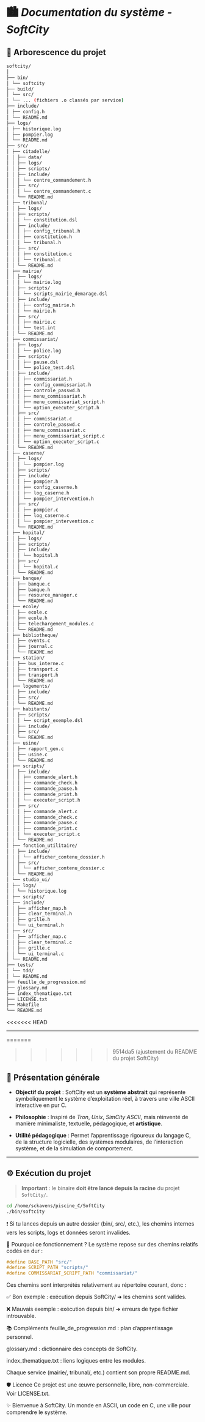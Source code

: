 # 🏙️ *Documentation du système - SoftCity*

## 📁 **Arborescence du projet**

```bash
softcity/
│
├── bin/
│ └── softcity
├── build/
│ └── src/
│ └── ... (fichiers .o classés par service)
├── include/
│ ├── config.h
│ └── README.md
├── logs/
│ ├── historique.log
│ ├── pompier.log
│ └── README.md
├── src/
│ ├── citadelle/
│ │ ├── data/
│ │ ├── logs/
│ │ ├── scripts/
│ │ ├── include/
│ │ │ └── centre_commandement.h
│ │ ├── src/
│ │ │ └── centre_commandement.c
│ │ └── README.md
│ ├── tribunal/
│ │ ├── logs/
│ │ ├── scripts/
│ │ │ └── constitution.dsl
│ │ ├── include/
│ │ │ ├── config_tribunal.h
│ │ │ ├── constitution.h
│ │ │ └── tribunal.h
│ │ ├── src/
│ │ │ ├── constitution.c
│ │ │ └── tribunal.c
│ │ └── README.md
│ ├── mairie/
│ │ ├── logs/
│ │ │ └── mairie.log
│ │ ├── scripts/
│ │ │ └── scripts_mairie_demarage.dsl
│ │ ├── include/
│ │ │ ├── config_mairie.h
│ │ │ └── mairie.h
│ │ ├── src/
│ │ │ ├── mairie.c
│ │ │ └── test.int
│ │ └── README.md
│ ├── commissariat/
│ │ ├── logs/
│ │ │ └── police.log
│ │ ├── scripts/
│ │ │ ├── pause.dsl
│ │ │ └── police_test.dsl
│ │ ├── include/
│ │ │ ├── commissariat.h
│ │ │ ├── config_commissariat.h
│ │ │ ├── controle_passwd.h
│ │ │ ├── menu_commissariat.h
│ │ │ ├── menu_commissariat_script.h
│ │ │ └── option_executer_script.h
│ │ ├── src/
│ │ │ ├── commissariat.c
│ │ │ ├── controle_passwd.c
│ │ │ ├── menu_commissariat.c
│ │ │ ├── menu_commissariat_script.c
│ │ │ └── option_executer_script.c
│ │ └── README.md
│ ├── caserne/
│ │ ├── logs/
│ │ │ └── pompier.log
│ │ ├── scripts/
│ │ ├── include/
│ │ │ ├── pompier.h
│ │ │ ├── config_caserne.h
│ │ │ ├── log_caserne.h
│ │ │ └── pompier_intervention.h
│ │ ├── src/
│ │ │ ├── pompier.c
│ │ │ ├── log_caserne.c
│ │ │ └── pompier_intervention.c
│ │ └── README.md
│ ├── hopital/
│ │ ├── logs/
│ │ ├── scripts/
│ │ ├── include/
│ │ │ └── hopital.h
│ │ ├── src/
│ │ │ └── hopital.c
│ │ └── README.md
│ ├── banque/
│ │ ├── banque.c
│ │ ├── banque.h
│ │ ├── resource_manager.c
│ │ └── README.md
│ ├── ecole/
│ │ ├── ecole.c
│ │ ├── ecole.h
│ │ ├── telechargement_modules.c
│ │ └── README.md
│ ├── bibliotheque/
│ │ ├── events.c
│ │ ├── journal.c
│ │ └── README.md
│ ├── station/
│ │ ├── bus_interne.c
│ │ ├── transport.c
│ │ ├── transport.h
│ │ └── README.md
│ ├── logements/
│ │ ├── include/
│ │ ├── src/
│ │ └── README.md
│ ├── habitants/
│ │ ├── scripts/
│ │ │ └── script_exemple.dsl
│ │ ├── include/
│ │ ├── src/
│ │ └── README.md
│ ├── usine/
│ │ ├── rapport_gen.c
│ │ ├── usine.c
│ │ └── README.md
│ ├── scripts/
│ │ ├── include/
│ │ │ ├── commande_alert.h
│ │ │ ├── commande_check.h
│ │ │ ├── commande_pause.h
│ │ │ ├── commande_print.h
│ │ │ └── executer_script.h
│ │ ├── src/
│ │ │ ├── commande_alert.c
│ │ │ ├── commande_check.c
│ │ │ ├── commande_pause.c
│ │ │ ├── commande_print.c
│ │ │ └── executer_script.c
│ │ └── README.md
│ ├── fonction_utilitaire/
│ │ ├── include/
│ │ │ └── afficher_contenu_dossier.h
│ │ ├── src/
│ │ │ └── afficher_contenu_dossier.c
│ │ └── README.md
│ └── studio_ui/
│ ├── logs/
│ │ └── historique.log
│ ├── scripts/
│ ├── include/
│ │ ├── afficher_map.h
│ │ ├── clear_terminal.h
│ │ ├── grille.h
│ │ └── ui_terminal.h
│ ├── src/
│ │ ├── afficher_map.c
│ │ ├── clear_terminal.c
│ │ ├── grille.c
│ │ └── ui_terminal.c
│ └── README.md
├── tests/
│ └── tdd/
│ └── README.md
├── feuille_de_progression.md
├── glossary.md
├── index_thematique.txt
├── LICENSE.txt
├── Makefile
└── README.md
```
<<<<<<< HEAD

---
=======
>>>>>>> 9514da5 (ajustement du README  du projet SoftCity)

## 🎯 **Présentation générale**

- **Objectif du projet** :
  SoftCity est un **système abstrait** qui représente symboliquement le système d’exploitation réel, à travers une ville ASCII interactive en pur C.

- **Philosophie** :
  Inspiré de *Tron*, *Unix*, *SimCity ASCII*, mais réinventé de manière minimaliste, textuelle, pédagogique, et **artistique**.

- **Utilité pédagogique** :
  Permet l’apprentissage rigoureux du langage C, de la structure logicielle, des systèmes modulaires, de l’interaction système, et de la simulation de comportement.

---

## ⚙️ **Exécution du projet**

> **Important** : le binaire **doit être lancé depuis la racine** du projet `SoftCity/`.

```bash
cd /home/sckavens/piscine_C/SoftCity
./bin/softcity
```

❗ Si tu lances depuis un autre dossier (bin/, src/, etc.), les chemins internes vers les scripts, logs et données seront invalides.

🧠 Pourquoi ce fonctionnement ?
Le système repose sur des chemins relatifs codés en dur :

```c
#define BASE_PATH "src/"
#define SCRIPT_PATH "scripts/"
#define COMMISSARIAT_SCRIPT_PATH "commissariat/"
```

Ces chemins sont interprétés relativement au répertoire courant, donc :

✅ Bon exemple : exécution depuis SoftCity/ ➜ les chemins sont valides.

❌ Mauvais exemple : exécution depuis bin/ ➜ erreurs de type fichier introuvable.

📚 Compléments
feuille_de_progression.md : plan d’apprentissage personnel.

glossary.md : dictionnaire des concepts de SoftCity.

index_thematique.txt : liens logiques entre les modules.

Chaque service (mairie/, tribunal/, etc.) contient son propre README.md.

🛡️ Licence
Ce projet est une œuvre personnelle, libre, non-commerciale. Voir LICENSE.txt.

✨ Bienvenue à SoftCity.
Un monde en ASCII, un code en C, une ville pour comprendre le système.
